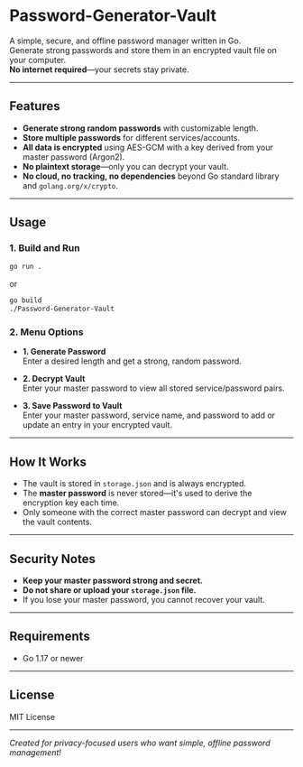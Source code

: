 # Password-Generator-Vault

A simple, secure, and offline password manager written in Go.  
Generate strong passwords and store them in an encrypted vault file on your computer.  
**No internet required**—your secrets stay private.

---

## Features

- **Generate strong random passwords** with customizable length.
- **Store multiple passwords** for different services/accounts.
- **All data is encrypted** using AES-GCM with a key derived from your master password (Argon2).
- **No plaintext storage**—only you can decrypt your vault.
- **No cloud, no tracking, no dependencies** beyond Go standard library and `golang.org/x/crypto`.

---

## Usage

### 1. Build and Run

```sh
go run .
```
or
```sh
go build
./Password-Generator-Vault
```

### 2. Menu Options

- **1. Generate Password**  
  Enter a desired length and get a strong, random password.

- **2. Decrypt Vault**  
  Enter your master password to view all stored service/password pairs.

- **3. Save Password to Vault**  
  Enter your master password, service name, and password to add or update an entry in your encrypted vault.

---

## How It Works

- The vault is stored in `storage.json` and is always encrypted.
- The **master password** is never stored—it's used to derive the encryption key each time.
- Only someone with the correct master password can decrypt and view the vault contents.

---

## Security Notes

- **Keep your master password strong and secret.**
- **Do not share or upload your `storage.json` file.**
- If you lose your master password, you cannot recover your vault.

---

## Requirements

- Go 1.17 or newer

---

## License

MIT License

---

*Created for privacy-focused users who want simple, offline password management!*